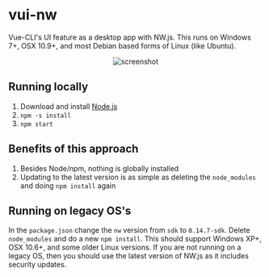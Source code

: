 # vui-nw
Vue-CLI's UI feature as a desktop app with NW.js. This runs on Windows 7+, OSX 10.9+, and most Debian based forms of Linux (like Ubuntu).

<p align="center"><img src="https://user-images.githubusercontent.com/4629794/41982616-e585bf36-79f9-11e8-828a-1b7fea587b55.png" alt="screenshot"></p>

## Running locally

1. Download and install [Node.js](https://nodejs.org)
1. `npm -s install`
1. `npm start`

## Benefits of this approach

1. Besides Node/npm, nothing is globally installed
1. Updating to the latest version is as simple as deleting the `node_modules` and doing `npm install` again

## Running on legacy OS's

In the `package.json` change the `nw` version from `sdk` to `0.14.7-sdk`. Delete `node_modules` and do a new `npm install`. This should support Windows XP+, OSX 10.6+, and some older Linux versions. If you are not running on a legacy OS, then you should use the latest version of NW.js as it includes security updates.
